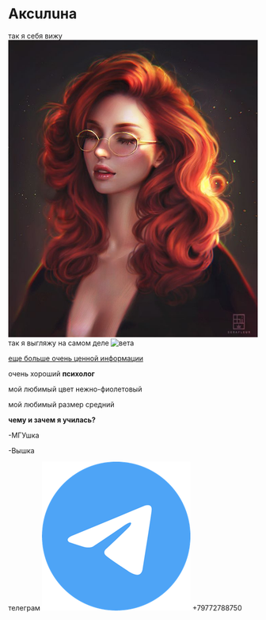 # Аксuлuна
так я себя вижу
![так я себя вижу я](/assets/face.png)
так я выгляжу на самом деле
![вета](/вета.jpg)

[еще больше очень ценной информации](для_любопытных.md)

очень хороший **психолог**

мой любимый цвет нежно-фиолетовый

мой любимый размер средний

**чему и зачем я училась?**

-МГУшка

-Вышка



телеграм ![tg](/tg.png) +79772788750



